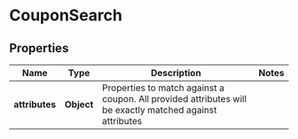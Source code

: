 
# CouponSearch

## Properties
Name | Type | Description | Notes
------------ | ------------- | ------------- | -------------
**attributes** | **Object** | Properties to match against a coupon. All provided attributes will be exactly matched against attributes | 



